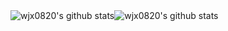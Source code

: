 <div style="display: flex; justify content: space-between;">
<img alt="wjx0820's github stats" src="https://github-readme-stats.vercel.app/api?username=wjx0820&show_icons=true&include_all_commits=true">
<img alt="wjx0820's github stats" src="https://github-readme-stats.vercel.app/api/top-langs/?username=wjx0820">
</div>
